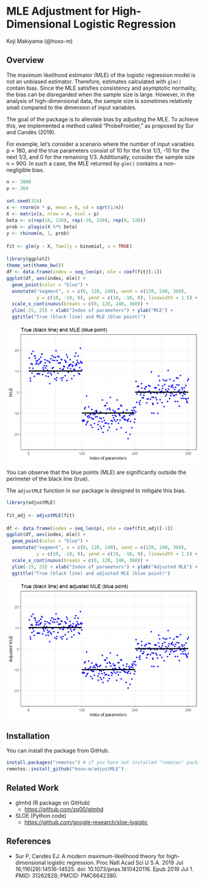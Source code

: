 MLE Adjustment for High-Dimensional Logistic Regression
================
Koji Makiyama (@hoxo-m)

<!-- README.md is generated from README.Rmd. Please edit that file -->

## Overview

The maximum likelihood estimator (MLE) of the logistic regression model
is not an unbiased estimator. Therefore, estimates calculated with
`glm()` contain bias. Since the MLE satisfies consistency and asymptotic
normality, the bias can be disregarded when the sample size is large.
However, in the analysis of high-dimensional data, the sample size is
sometimes relatively small compared to the dimension of input variables.

The goal of the package is to alleviate bias by adjusting the MLE. To
achieve this, we implemented a method called “ProbeFrontier,” as
proposed by Sur and Candès (2019).

For example, let’s consider a scenario where the number of input
variables p = 180, and the true parameters consist of 10 for the first
1/3, -10 for the next 1/3, and 0 for the remaining 1/3. Additionally,
consider the sample size n = 900. In such a case, the MLE returned by
`glm()` contains a non-negligible bias.

``` r
n <- 3000
p <- 360

set.seed(314)
x <- rnorm(n * p, mean = 0, sd = sqrt(1/n))
X <- matrix(x, nrow = n, ncol = p)
beta <- c(rep(10, 120), rep(-10, 120), rep(0, 120))
prob <- plogis(X %*% beta)
y <- rbinom(n, 1, prob)

fit <- glm(y ~ X, family = binomial, x = TRUE)

library(ggplot2)
theme_set(theme_bw())
df <- data.frame(index = seq_len(p), mle = coef(fit)[-1])
ggplot(df, aes(index, mle)) +
  geom_point(color = "blue") +
  annotate("segment", x = c(0, 120, 240), xend = c(120, 240, 360), 
           y = c(10, -10, 0), yend = c(10, -10, 0), linewidth = 1.5) +
  scale_x_continuous(breaks = c(0, 120, 240, 360)) +
  ylim(-25, 25) + xlab("Index of parameters") + ylab("MLE") +
  ggtitle("True (black line) and MLE (blue point)")
```

![](man/figures/README-biasedMLE-1.png)<!-- -->

You can observe that the blue points (MLE) are significantly outside the
perimeter of the black line (true).

The `adjustMLE` function in our package is designed to mitigate this
bias.

``` r
library(adjustMLE)

fit_adj <- adjustMLE(fit)

df <- data.frame(index = seq_len(p), mle = coef(fit_adj)[-1])
ggplot(df, aes(index, mle)) +
  geom_point(color = "blue") +
  annotate("segment", x = c(0, 120, 240), xend = c(120, 240, 360), 
           y = c(10, -10, 0), yend = c(10, -10, 0), linewidth = 1.5) +
  scale_x_continuous(breaks = c(0, 120, 240, 360)) +
  ylim(-25, 25) + xlab("Index of parameters") + ylab("Adjusted MLE") +
  ggtitle("True (black line) and adjusted MLE (blue point)")
```

![](man/figures/README-adjustedMLE-1.png)<!-- -->

## Installation

You can install the package from GitHub.

``` r
install.packages("remotes") # if you have not installed "remotes" package
remotes::install_github("hoxo-m/adjustMLE")
```

## Related Work

- glmhd (R package on GitHub)
  - <https://github.com/zq00/glmhd>
- SLOE (Python code)
  - <https://github.com/google-research/sloe-logistic>

## References

- Sur P, Candès EJ. A modern maximum-likelihood theory for
  high-dimensional logistic regression. Proc Natl Acad Sci U S A. 2019
  Jul 16;116(29):14516-14525. doi: 10.1073/pnas.1810420116. Epub 2019
  Jul 1. PMID: 31262828; PMCID: PMC6642380.
